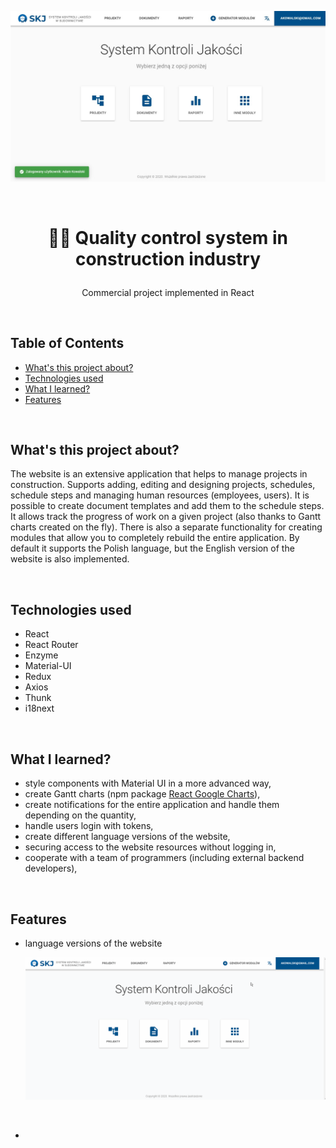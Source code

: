 <p align="center">
<img src="public/logo2.jpg" title="Quality control system in construction industry" alt="snippet of Quality control system in construction industry website.">
</p>

</br>

# <p align="center">👷‍♂️ Quality control system in construction industry</p>
<p align="center">Commercial project implemented in React</p>

</br>

## Table of Contents

- [What's this project about?](#ab)
- [Technologies used](#tech)
- [What I learned?](#what)
- [Features](#feat)

</br>

## <a name="ab"></a>What's this project about?

The website is an extensive application that helps to manage projects in construction. Supports adding, editing and designing projects, schedules, schedule steps and managing human resources (employees, users). It is possible to create document templates and add them to the schedule steps. It allows track the progress of work on a given project (also thanks to Gantt charts created on the fly). There is also a separate functionality for creating modules that allow you to completely rebuild the entire application. By default it supports the Polish language, but the English version of the website is also implemented.

</br>

## <a name="tech"></a>Technologies used
- React
- React Router
- Enzyme
- Material-UI
- Redux
- Axios
- Thunk
- i18next

</br>

## <a name="what"></a>What I learned?

- style components with Material UI in a more advanced way,
- create Gantt charts (npm package [React Google Charts](https://react-google-charts.com/)),
- create notifications for the entire application and handle them depending on the quantity,
- handle users login with tokens,
- create different language versions of the website,
- securing access to the website resources without logging in,
- cooperate with a team of programmers (including external backend developers),



</br>

## <a name="feat"></a>Features

- language versions of the website

  <img src="public/translation.gif" title="translation" alt="snippet of translation switcher." />

</br>

-

